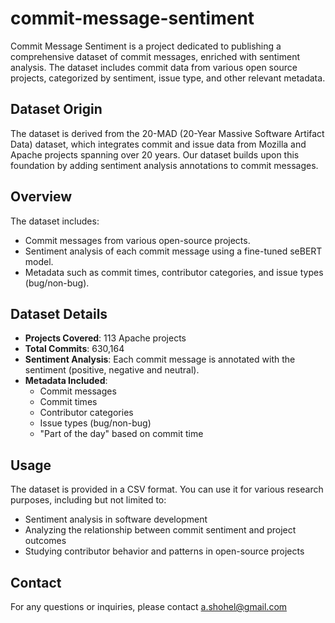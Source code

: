 # commit-message-sentiment
Commit Message Sentiment is a project dedicated to publishing a comprehensive dataset of commit messages, enriched with sentiment analysis. The dataset includes commit data from various open source projects, categorized by sentiment, issue type, and other relevant metadata.
## Dataset Origin

The dataset is derived from the 20-MAD (20-Year Massive Software Artifact Data) dataset, which integrates commit and issue data from Mozilla and Apache projects spanning over 20 years. Our dataset builds upon this foundation by adding sentiment analysis annotations to commit messages.

## Overview

The dataset includes:
- Commit messages from various open-source projects.
- Sentiment analysis of each commit message using a fine-tuned seBERT model.
- Metadata such as commit times, contributor categories, and issue types (bug/non-bug).

## Dataset Details

- **Projects Covered**: 113 Apache projects
- **Total Commits**: 630,164
- **Sentiment Analysis**: Each commit message is annotated with the sentiment (positive, negative and neutral).
- **Metadata Included**:
  - Commit messages
  - Commit times
  - Contributor categories
  - Issue types (bug/non-bug)
  - "Part of the day" based on commit time

## Usage

The dataset is provided in a CSV format. You can use it for various research purposes, including but not limited to:
- Sentiment analysis in software development
- Analyzing the relationship between commit sentiment and project outcomes
- Studying contributor behavior and patterns in open-source projects

## Contact

For any questions or inquiries, please contact a.shohel@gmail.com


